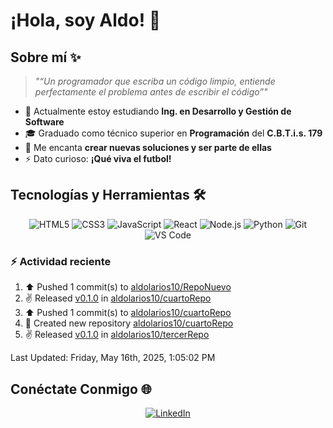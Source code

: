 # ¡Hola, soy Aldo! 👋

## Sobre mí ✨

> *"“Un programador que escriba un código limpio, entiende perfectamente el problema antes de escribir el código”"*

- 🌱 Actualmente estoy estudiando **Ing. en Desarrollo y Gestión de Software**
- 🎓 Graduado como técnico superior en **Programación** del **C.B.T.i.s. 179**
- 💬 Me encanta **crear nuevas soluciones y ser parte de ellas**
- ⚡ Dato curioso: **¡Qué viva el futbol!**


## Tecnologías y Herramientas 🛠️

<div align="center">
  
  ![HTML5](https://img.shields.io/badge/-HTML5-E34F26?style=flat-square&logo=html5&logoColor=white)
  ![CSS3](https://img.shields.io/badge/-CSS3-1572B6?style=flat-square&logo=css3)
  ![JavaScript](https://img.shields.io/badge/-JavaScript-F7DF1E?style=flat-square&logo=javascript&logoColor=black)
  ![React](https://img.shields.io/badge/-React-61DAFB?style=flat-square&logo=react&logoColor=black)
  ![Node.js](https://img.shields.io/badge/-Node.js-339933?style=flat-square&logo=node.js&logoColor=white)
  ![Python](https://img.shields.io/badge/-Python-3776AB?style=flat-square&logo=python&logoColor=white)
  ![Git](https://img.shields.io/badge/-Git-F05032?style=flat-square&logo=git&logoColor=white)
  ![VS Code](https://img.shields.io/badge/-VS%20Code-007ACC?style=flat-square&logo=visual-studio-code)

</div>

### :zap: Actividad reciente
<!--RECENT_ACTIVITY:start-->
1. ⬆️ Pushed 1 commit(s) to [aldolarios10/RepoNuevo](https://github.com/aldolarios10/RepoNuevo)<br>
2. ✌️ Released [v0.1.0](https://github.com/aldolarios10/cuartoRepo/releases/tag/v0.1.0) in [aldolarios10/cuartoRepo](https://github.com/aldolarios10/cuartoRepo)<br>
3. ⬆️ Pushed 1 commit(s) to [aldolarios10/cuartoRepo](https://github.com/aldolarios10/cuartoRepo)<br>
4. 📔 Created new repository [aldolarios10/cuartoRepo](https://github.com/aldolarios10/cuartoRepo)<br>
5. ✌️ Released [v0.1.0](https://github.com/aldolarios10/tercerRepo/releases/tag/v0.1.0) in [aldolarios10/tercerRepo](https://github.com/aldolarios10/tercerRepo)<br>
<!--RECENT_ACTIVITY:end-->
<!--RECENT_ACTIVITY:last_update-->
Last Updated: Friday, May 16th, 2025, 1:05:02 PM
<!--RECENT_ACTIVITY:last_update_end-->


## Conéctate Conmigo 🌐

<div align="center">
  
  [![LinkedIn](https://img.shields.io/badge/LinkedIn-0077B5?style=for-the-badge&logo=linkedin&logoColor=white)](https://www.linkedin.com/in/aldo-larios)
  
</div>
